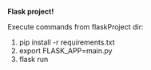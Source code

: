 **Flask project!**

Execute commands from flaskProject dir:
1. pip install -r requirements.txt
2. export FLASK_APP=main.py
3. flask run